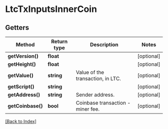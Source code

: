 # LtcTxInputsInnerCoin

## Getters

Method | Return type | Description | Notes
------------ | ------------- | ------------- | -------------
**getVersion()** | **float** |  | [optional]
**getHeight()** | **float** |  | [optional]
**getValue()** | **string** | Value of the transaction, in LTC. | [optional]
**getScript()** | **string** |  | [optional]
**getAddress()** | **string** | Sender address. | [optional]
**getCoinbase()** | **bool** | Coinbase transaction - miner fee. | [optional]

[[Back to Index]](../index.md)
